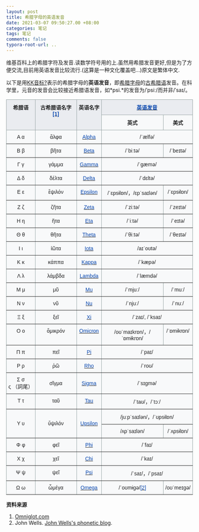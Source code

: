 ```yaml
---
layout: post
title: 希腊字母的英语发音
date: 2021-03-07 09:50:27.00 +08:00
categories: 笔记
tags: 笔记
comments: false
typora-root-url: ..
---
```


维基百科上的希腊字符及发音.读数学符号用的上.虽然用希腊发音更好,但是为了方便交流,目前用英语发音比较流行.(这算是一种文化覆盖吧...)原文是繁体中文.

以下是用[KK音标](https://zh.wikipedia.org/wiki/KK音标)[?](https://zh.wikipedia.org/wiki/Wikipedia:英语國際音标)表示的希腊字母的**英语发音**，即[希腊字母](https://zh.wikipedia.org/wiki/希腊字母)的[古希腊语](https://zh.wikipedia.org/wiki/古希腊语)发音。在科学里，元音的发音会比较接近希腊语发音，如*psi.*的发音为/ˈpsiː/而并非/ˈsaɪ/。

<table style="border-collapse:collapse;border-color:#93a1a1;border-spacing:0" class="tg"><thead><tr><th style="background-color:#EAECF0;border-color:inherit;border-style:solid;border-width:1px;color:#202122;font-family:Arial, sans-serif;font-size:14px;font-weight:bold;overflow:hidden;padding:10px 5px;text-align:center;vertical-align:top;word-break:normal" rowspan="2"><span style="background-color:#EAECF0">希腊语</span></th><th style="background-color:#EAECF0;border-color:inherit;border-style:solid;border-width:1px;color:#202122;font-family:Arial, sans-serif;font-size:14px;font-weight:bold;overflow:hidden;padding:10px 5px;text-align:center;vertical-align:top;word-break:normal" rowspan="2"><span style="background-color:#EAECF0">古希腊语名字</span><a href="#t1"><span style="text-decoration:none;color:#0645AD;background-color:initial">[1]</span></a></th><th style="background-color:#EAECF0;border-color:inherit;border-style:solid;border-width:1px;color:#202122;font-family:Arial, sans-serif;font-size:14px;font-weight:bold;overflow:hidden;padding:10px 5px;text-align:center;vertical-align:top;word-break:normal" rowspan="2"><span style="background-color:#EAECF0">英语名字</span></th><th style="background-color:#EAECF0;border-color:inherit;border-style:solid;border-width:1px;color:#0645AD;font-family:Arial, sans-serif;font-size:14px;font-weight:bold;overflow:hidden;padding:10px 5px;text-align:center;vertical-align:top;word-break:normal" colspan="2"><a href="https://zh.wikipedia.org/wiki/Wikipedia:IPA_for_English"><span style="text-decoration:none;color:#0645AD;background-color:initial">英语发音</span></a></th></tr><tr><td style="background-color:#F8F9FA;border-color:inherit;border-style:solid;border-width:1px;color:#202122;font-family:Arial, sans-serif;font-size:14px;font-weight:bold;overflow:hidden;padding:10px 5px;text-align:center;vertical-align:top;word-break:normal">英式</td><td style="background-color:#F8F9FA;border-color:inherit;border-style:solid;border-width:1px;color:#202122;font-family:Arial, sans-serif;font-size:14px;font-weight:bold;overflow:hidden;padding:10px 5px;text-align:center;vertical-align:top;word-break:normal">美式</td></tr></thead><tbody><tr><td style="background-color:#F8F9FA;border-color:inherit;border-style:solid;border-width:1px;color:#202122;font-family:Arial, sans-serif;font-size:14px;overflow:hidden;padding:10px 5px;text-align:center;vertical-align:top;word-break:normal">Α α</td><td style="background-color:#F8F9FA;border-color:inherit;border-style:solid;border-width:1px;color:#202122;font-family:Arial, sans-serif;font-size:14px;overflow:hidden;padding:10px 5px;text-align:center;vertical-align:top;word-break:normal">ἅλφα</td><td style="background-color:#F8F9FA;border-color:inherit;border-style:solid;border-width:1px;color:#0645AD;font-family:Arial, sans-serif;font-size:14px;overflow:hidden;padding:10px 5px;text-align:center;vertical-align:top;word-break:normal"><a href="https://zh.wikipedia.org/wiki/%CE%91"><span style="text-decoration:none;color:#0645AD;background-color:initial">Alpha</span></a></td><td style="background-color:#F8F9FA;border-color:inherit;border-style:solid;border-width:1px;color:#202122;font-family:Arial, sans-serif;font-size:14px;overflow:hidden;padding:10px 5px;text-align:center;vertical-align:top;word-break:normal" colspan="2"><span style="text-decoration:none">/ˈælfə/</span></td></tr><tr><td style="background-color:#F8F9FA;border-color:inherit;border-style:solid;border-width:1px;color:#202122;font-family:Arial, sans-serif;font-size:14px;overflow:hidden;padding:10px 5px;text-align:center;vertical-align:top;word-break:normal">Β β</td><td style="background-color:#F8F9FA;border-color:inherit;border-style:solid;border-width:1px;color:#202122;font-family:Arial, sans-serif;font-size:14px;overflow:hidden;padding:10px 5px;text-align:center;vertical-align:top;word-break:normal">βῆτα</td><td style="background-color:#F8F9FA;border-color:inherit;border-style:solid;border-width:1px;color:#0645AD;font-family:Arial, sans-serif;font-size:14px;overflow:hidden;padding:10px 5px;text-align:center;vertical-align:top;word-break:normal"><a href="https://zh.wikipedia.org/wiki/%CE%92"><span style="text-decoration:none;color:#0645AD;background-color:initial">Beta</span></a></td><td style="background-color:#F8F9FA;border-color:inherit;border-style:solid;border-width:1px;color:#202122;font-family:Arial, sans-serif;font-size:14px;overflow:hidden;padding:10px 5px;text-align:center;vertical-align:top;word-break:normal"><span style="text-decoration:none">/ˈbiːtə/</span></td><td style="background-color:#F8F9FA;border-color:inherit;border-style:solid;border-width:1px;color:#202122;font-family:Arial, sans-serif;font-size:14px;overflow:hidden;padding:10px 5px;text-align:center;vertical-align:top;word-break:normal"><span style="text-decoration:none">/ˈbeɪtə/</span></td></tr><tr><td style="background-color:#F8F9FA;border-color:inherit;border-style:solid;border-width:1px;color:#202122;font-family:Arial, sans-serif;font-size:14px;overflow:hidden;padding:10px 5px;text-align:center;vertical-align:top;word-break:normal">Γ γ</td><td style="background-color:#F8F9FA;border-color:inherit;border-style:solid;border-width:1px;color:#202122;font-family:Arial, sans-serif;font-size:14px;overflow:hidden;padding:10px 5px;text-align:center;vertical-align:top;word-break:normal">γάμμα</td><td style="background-color:#F8F9FA;border-color:inherit;border-style:solid;border-width:1px;color:#0645AD;font-family:Arial, sans-serif;font-size:14px;overflow:hidden;padding:10px 5px;text-align:center;vertical-align:top;word-break:normal"><a href="https://zh.wikipedia.org/wiki/%CE%93"><span style="text-decoration:none;color:#0645AD;background-color:initial">Gamma</span></a></td><td style="background-color:#F8F9FA;border-color:inherit;border-style:solid;border-width:1px;color:#202122;font-family:Arial, sans-serif;font-size:14px;overflow:hidden;padding:10px 5px;text-align:center;vertical-align:top;word-break:normal" colspan="2"><span style="text-decoration:none">/ˈɡæmə/</span></td></tr><tr><td style="background-color:#F8F9FA;border-color:inherit;border-style:solid;border-width:1px;color:#202122;font-family:Arial, sans-serif;font-size:14px;overflow:hidden;padding:10px 5px;text-align:center;vertical-align:top;word-break:normal">Δ δ</td><td style="background-color:#F8F9FA;border-color:inherit;border-style:solid;border-width:1px;color:#202122;font-family:Arial, sans-serif;font-size:14px;overflow:hidden;padding:10px 5px;text-align:center;vertical-align:top;word-break:normal">δέλτα</td><td style="background-color:#F8F9FA;border-color:inherit;border-style:solid;border-width:1px;color:#0645AD;font-family:Arial, sans-serif;font-size:14px;overflow:hidden;padding:10px 5px;text-align:center;vertical-align:top;word-break:normal"><a href="https://zh.wikipedia.org/wiki/%CE%94"><span style="text-decoration:none;color:#0645AD;background-color:initial">Delta</span></a></td><td style="background-color:#F8F9FA;border-color:inherit;border-style:solid;border-width:1px;color:#202122;font-family:Arial, sans-serif;font-size:14px;overflow:hidden;padding:10px 5px;text-align:center;vertical-align:top;word-break:normal" colspan="2"><span style="text-decoration:none">/ˈdɛltə/</span></td></tr><tr><td style="background-color:#F8F9FA;border-color:inherit;border-style:solid;border-width:1px;color:#202122;font-family:Arial, sans-serif;font-size:14px;overflow:hidden;padding:10px 5px;text-align:center;vertical-align:top;word-break:normal">Ε ε</td><td style="background-color:#F8F9FA;border-color:inherit;border-style:solid;border-width:1px;color:#202122;font-family:Arial, sans-serif;font-size:14px;overflow:hidden;padding:10px 5px;text-align:center;vertical-align:top;word-break:normal">ἔψιλόν</td><td style="background-color:#F8F9FA;border-color:inherit;border-style:solid;border-width:1px;color:#0645AD;font-family:Arial, sans-serif;font-size:14px;overflow:hidden;padding:10px 5px;text-align:center;vertical-align:top;word-break:normal"><a href="https://zh.wikipedia.org/wiki/%CE%95"><span style="text-decoration:none;color:#0645AD;background-color:initial">Epsilon</span></a></td><td style="background-color:#F8F9FA;border-color:inherit;border-style:solid;border-width:1px;color:#202122;font-family:Arial, sans-serif;font-size:14px;overflow:hidden;padding:10px 5px;text-align:center;vertical-align:top;word-break:normal"><span style="text-decoration:none">/ˈɛpsɨlɒn/</span>，<span style="text-decoration:none">/ɛpˈsaɪlən/</span></td><td style="background-color:#F8F9FA;border-color:inherit;border-style:solid;border-width:1px;color:#202122;font-family:Arial, sans-serif;font-size:14px;overflow:hidden;padding:10px 5px;text-align:center;vertical-align:top;word-break:normal"><span style="text-decoration:none">/ˈɛpsɨlɒn/</span></td></tr><tr><td style="background-color:#F8F9FA;border-color:inherit;border-style:solid;border-width:1px;color:#202122;font-family:Arial, sans-serif;font-size:14px;overflow:hidden;padding:10px 5px;text-align:center;vertical-align:top;word-break:normal">Ζ ζ</td><td style="background-color:#F8F9FA;border-color:inherit;border-style:solid;border-width:1px;color:#202122;font-family:Arial, sans-serif;font-size:14px;overflow:hidden;padding:10px 5px;text-align:center;vertical-align:top;word-break:normal">ζῆτα</td><td style="background-color:#F8F9FA;border-color:inherit;border-style:solid;border-width:1px;color:#0645AD;font-family:Arial, sans-serif;font-size:14px;overflow:hidden;padding:10px 5px;text-align:center;vertical-align:top;word-break:normal"><a href="https://zh.wikipedia.org/wiki/%CE%96"><span style="text-decoration:none;color:#0645AD;background-color:initial">Zeta</span></a></td><td style="background-color:#F8F9FA;border-color:inherit;border-style:solid;border-width:1px;color:#202122;font-family:Arial, sans-serif;font-size:14px;overflow:hidden;padding:10px 5px;text-align:center;vertical-align:top;word-break:normal"><span style="text-decoration:none">/ˈziːtə/</span></td><td style="background-color:#F8F9FA;border-color:inherit;border-style:solid;border-width:1px;color:#202122;font-family:Arial, sans-serif;font-size:14px;overflow:hidden;padding:10px 5px;text-align:center;vertical-align:top;word-break:normal"><span style="text-decoration:none">/ˈzeɪtə/</span></td></tr><tr><td style="background-color:#F8F9FA;border-color:inherit;border-style:solid;border-width:1px;color:#202122;font-family:Arial, sans-serif;font-size:14px;overflow:hidden;padding:10px 5px;text-align:center;vertical-align:top;word-break:normal">Η η</td><td style="background-color:#F8F9FA;border-color:inherit;border-style:solid;border-width:1px;color:#202122;font-family:Arial, sans-serif;font-size:14px;overflow:hidden;padding:10px 5px;text-align:center;vertical-align:top;word-break:normal">ῆτα</td><td style="background-color:#F8F9FA;border-color:inherit;border-style:solid;border-width:1px;color:#0645AD;font-family:Arial, sans-serif;font-size:14px;overflow:hidden;padding:10px 5px;text-align:center;vertical-align:top;word-break:normal"><a href="https://zh.wikipedia.org/wiki/%CE%97"><span style="text-decoration:none;color:#0645AD;background-color:initial">Eta</span></a></td><td style="background-color:#F8F9FA;border-color:inherit;border-style:solid;border-width:1px;color:#202122;font-family:Arial, sans-serif;font-size:14px;overflow:hidden;padding:10px 5px;text-align:center;vertical-align:top;word-break:normal"><span style="text-decoration:none">/ˈiːtə/</span></td><td style="background-color:#F8F9FA;border-color:inherit;border-style:solid;border-width:1px;color:#202122;font-family:Arial, sans-serif;font-size:14px;overflow:hidden;padding:10px 5px;text-align:center;vertical-align:top;word-break:normal"><span style="text-decoration:none">/ˈeɪtə/</span></td></tr><tr><td style="background-color:#F8F9FA;border-color:inherit;border-style:solid;border-width:1px;color:#202122;font-family:Arial, sans-serif;font-size:14px;overflow:hidden;padding:10px 5px;text-align:center;vertical-align:top;word-break:normal">Θ θ</td><td style="background-color:#F8F9FA;border-color:inherit;border-style:solid;border-width:1px;color:#202122;font-family:Arial, sans-serif;font-size:14px;overflow:hidden;padding:10px 5px;text-align:center;vertical-align:top;word-break:normal">θῆτα</td><td style="background-color:#F8F9FA;border-color:inherit;border-style:solid;border-width:1px;color:#0645AD;font-family:Arial, sans-serif;font-size:14px;overflow:hidden;padding:10px 5px;text-align:center;vertical-align:top;word-break:normal"><a href="https://zh.wikipedia.org/wiki/%CE%98"><span style="text-decoration:none;color:#0645AD;background-color:initial">Theta</span></a></td><td style="background-color:#F8F9FA;border-color:inherit;border-style:solid;border-width:1px;color:#202122;font-family:Arial, sans-serif;font-size:14px;overflow:hidden;padding:10px 5px;text-align:center;vertical-align:top;word-break:normal"><span style="text-decoration:none">/ˈθiːtə/</span></td><td style="background-color:#F8F9FA;border-color:inherit;border-style:solid;border-width:1px;color:#202122;font-family:Arial, sans-serif;font-size:14px;overflow:hidden;padding:10px 5px;text-align:center;vertical-align:top;word-break:normal"><span style="text-decoration:none">/ˈθeɪtə/</span></td></tr><tr><td style="background-color:#F8F9FA;border-color:inherit;border-style:solid;border-width:1px;color:#202122;font-family:Arial, sans-serif;font-size:14px;overflow:hidden;padding:10px 5px;text-align:center;vertical-align:top;word-break:normal">Ι ι</td><td style="background-color:#F8F9FA;border-color:inherit;border-style:solid;border-width:1px;color:#202122;font-family:Arial, sans-serif;font-size:14px;overflow:hidden;padding:10px 5px;text-align:center;vertical-align:top;word-break:normal">ἰῶτα</td><td style="background-color:#F8F9FA;border-color:inherit;border-style:solid;border-width:1px;color:#0645AD;font-family:Arial, sans-serif;font-size:14px;overflow:hidden;padding:10px 5px;text-align:center;vertical-align:top;word-break:normal"><a href="https://zh.wikipedia.org/wiki/%CE%99"><span style="text-decoration:none;color:#0645AD;background-color:initial">Iota</span></a></td><td style="background-color:#F8F9FA;border-color:inherit;border-style:solid;border-width:1px;color:#202122;font-family:Arial, sans-serif;font-size:14px;overflow:hidden;padding:10px 5px;text-align:center;vertical-align:top;word-break:normal" colspan="2"><span style="text-decoration:none">/aɪˈoʊtə/</span></td></tr><tr><td style="background-color:#F8F9FA;border-color:inherit;border-style:solid;border-width:1px;color:#202122;font-family:Arial, sans-serif;font-size:14px;overflow:hidden;padding:10px 5px;text-align:center;vertical-align:top;word-break:normal">Κ κ</td><td style="background-color:#F8F9FA;border-color:inherit;border-style:solid;border-width:1px;color:#202122;font-family:Arial, sans-serif;font-size:14px;overflow:hidden;padding:10px 5px;text-align:center;vertical-align:top;word-break:normal">κάππα</td><td style="background-color:#F8F9FA;border-color:inherit;border-style:solid;border-width:1px;color:#0645AD;font-family:Arial, sans-serif;font-size:14px;overflow:hidden;padding:10px 5px;text-align:center;vertical-align:top;word-break:normal"><a href="https://zh.wikipedia.org/wiki/%CE%9A"><span style="text-decoration:none;color:#0645AD;background-color:initial">Kappa</span></a></td><td style="background-color:#F8F9FA;border-color:inherit;border-style:solid;border-width:1px;color:#202122;font-family:Arial, sans-serif;font-size:14px;overflow:hidden;padding:10px 5px;text-align:center;vertical-align:top;word-break:normal" colspan="2"><span style="text-decoration:none">/ˈkæpə/</span></td></tr><tr><td style="background-color:#F8F9FA;border-color:inherit;border-style:solid;border-width:1px;color:#202122;font-family:Arial, sans-serif;font-size:14px;overflow:hidden;padding:10px 5px;text-align:center;vertical-align:top;word-break:normal">Λ λ</td><td style="background-color:#F8F9FA;border-color:inherit;border-style:solid;border-width:1px;color:#202122;font-family:Arial, sans-serif;font-size:14px;overflow:hidden;padding:10px 5px;text-align:center;vertical-align:top;word-break:normal">λάμβδα</td><td style="background-color:#F8F9FA;border-color:inherit;border-style:solid;border-width:1px;color:#0645AD;font-family:Arial, sans-serif;font-size:14px;overflow:hidden;padding:10px 5px;text-align:center;vertical-align:top;word-break:normal"><a href="https://zh.wikipedia.org/wiki/%CE%9B"><span style="text-decoration:none;color:#0645AD;background-color:initial">Lambda</span></a></td><td style="background-color:#F8F9FA;border-color:inherit;border-style:solid;border-width:1px;color:#202122;font-family:Arial, sans-serif;font-size:14px;overflow:hidden;padding:10px 5px;text-align:center;vertical-align:top;word-break:normal" colspan="2"><span style="text-decoration:none">/ˈlæmdə/</span></td></tr><tr><td style="background-color:#F8F9FA;border-color:inherit;border-style:solid;border-width:1px;color:#202122;font-family:Arial, sans-serif;font-size:14px;overflow:hidden;padding:10px 5px;text-align:center;vertical-align:top;word-break:normal">Μ μ</td><td style="background-color:#F8F9FA;border-color:inherit;border-style:solid;border-width:1px;color:#202122;font-family:Arial, sans-serif;font-size:14px;overflow:hidden;padding:10px 5px;text-align:center;vertical-align:top;word-break:normal">μῦ</td><td style="background-color:#F8F9FA;border-color:inherit;border-style:solid;border-width:1px;color:#0645AD;font-family:Arial, sans-serif;font-size:14px;overflow:hidden;padding:10px 5px;text-align:center;vertical-align:top;word-break:normal"><a href="https://zh.wikipedia.org/wiki/%CE%9C"><span style="text-decoration:none;color:#0645AD;background-color:initial">Mu</span></a></td><td style="background-color:#F8F9FA;border-color:inherit;border-style:solid;border-width:1px;color:#202122;font-family:Arial, sans-serif;font-size:14px;overflow:hidden;padding:10px 5px;text-align:center;vertical-align:top;word-break:normal"><span style="text-decoration:none">/ˈmjuː/</span></td><td style="background-color:#F8F9FA;border-color:inherit;border-style:solid;border-width:1px;color:#202122;font-family:Arial, sans-serif;font-size:14px;overflow:hidden;padding:10px 5px;text-align:center;vertical-align:top;word-break:normal"><span style="text-decoration:none">/ˈmuː/</span></td></tr><tr><td style="background-color:#F8F9FA;border-color:inherit;border-style:solid;border-width:1px;color:#202122;font-family:Arial, sans-serif;font-size:14px;overflow:hidden;padding:10px 5px;text-align:center;vertical-align:top;word-break:normal">Ν ν</td><td style="background-color:#F8F9FA;border-color:inherit;border-style:solid;border-width:1px;color:#202122;font-family:Arial, sans-serif;font-size:14px;overflow:hidden;padding:10px 5px;text-align:center;vertical-align:top;word-break:normal">νῦ</td><td style="background-color:#F8F9FA;border-color:inherit;border-style:solid;border-width:1px;color:#0645AD;font-family:Arial, sans-serif;font-size:14px;overflow:hidden;padding:10px 5px;text-align:center;vertical-align:top;word-break:normal"><a href="https://zh.wikipedia.org/wiki/%CE%9D"><span style="text-decoration:none;color:#0645AD;background-color:initial">Nu</span></a></td><td style="background-color:#F8F9FA;border-color:inherit;border-style:solid;border-width:1px;color:#202122;font-family:Arial, sans-serif;font-size:14px;overflow:hidden;padding:10px 5px;text-align:center;vertical-align:top;word-break:normal"><span style="text-decoration:none">/ˈnjuː/</span></td><td style="background-color:#F8F9FA;border-color:inherit;border-style:solid;border-width:1px;color:#202122;font-family:Arial, sans-serif;font-size:14px;overflow:hidden;padding:10px 5px;text-align:center;vertical-align:top;word-break:normal"><span style="text-decoration:none">/ˈnuː/</span></td></tr><tr><td style="background-color:#F8F9FA;border-color:inherit;border-style:solid;border-width:1px;color:#202122;font-family:Arial, sans-serif;font-size:14px;overflow:hidden;padding:10px 5px;text-align:center;vertical-align:top;word-break:normal">Ξ ξ</td><td style="background-color:#F8F9FA;border-color:inherit;border-style:solid;border-width:1px;color:#202122;font-family:Arial, sans-serif;font-size:14px;overflow:hidden;padding:10px 5px;text-align:center;vertical-align:top;word-break:normal">ξεῖ</td><td style="background-color:#F8F9FA;border-color:inherit;border-style:solid;border-width:1px;color:#0645AD;font-family:Arial, sans-serif;font-size:14px;overflow:hidden;padding:10px 5px;text-align:center;vertical-align:top;word-break:normal"><a href="https://zh.wikipedia.org/wiki/%CE%9E"><span style="text-decoration:none;color:#0645AD;background-color:initial">Xi</span></a></td><td style="background-color:#F8F9FA;border-color:inherit;border-style:solid;border-width:1px;color:#202122;font-family:Arial, sans-serif;font-size:14px;overflow:hidden;padding:10px 5px;text-align:center;vertical-align:top;word-break:normal" colspan="2"><span style="text-decoration:none">/ˈzaɪ/</span>, <span style="text-decoration:none">/ˈksaɪ/</span></td></tr><tr><td style="background-color:#F8F9FA;border-color:inherit;border-style:solid;border-width:1px;color:#202122;font-family:Arial, sans-serif;font-size:14px;overflow:hidden;padding:10px 5px;text-align:center;vertical-align:top;word-break:normal">Ο ο</td><td style="background-color:#F8F9FA;border-color:inherit;border-style:solid;border-width:1px;color:#202122;font-family:Arial, sans-serif;font-size:14px;overflow:hidden;padding:10px 5px;text-align:center;vertical-align:top;word-break:normal">ὄμικρόν</td><td style="background-color:#F8F9FA;border-color:inherit;border-style:solid;border-width:1px;color:#0645AD;font-family:Arial, sans-serif;font-size:14px;overflow:hidden;padding:10px 5px;text-align:center;vertical-align:top;word-break:normal"><a href="https://zh.wikipedia.org/wiki/%CE%9F"><span style="text-decoration:none;color:#0645AD;background-color:initial">Omicron</span></a></td><td style="background-color:#F8F9FA;border-color:inherit;border-style:solid;border-width:1px;color:#202122;font-family:Arial, sans-serif;font-size:14px;overflow:hidden;padding:10px 5px;text-align:center;vertical-align:top;word-break:normal"><span style="text-decoration:none">/oʊˈmaɪkrɒn/</span>，<span style="text-decoration:none">/ˈɒmɨkrɒn/</span></td><td style="background-color:#F8F9FA;border-color:inherit;border-style:solid;border-width:1px;color:#202122;font-family:Arial, sans-serif;font-size:14px;overflow:hidden;padding:10px 5px;text-align:center;vertical-align:top;word-break:normal"><span style="text-decoration:none">/ˈɒmɨkrɒn/</span></td></tr><tr><td style="background-color:#F8F9FA;border-color:inherit;border-style:solid;border-width:1px;color:#202122;font-family:Arial, sans-serif;font-size:14px;overflow:hidden;padding:10px 5px;text-align:center;vertical-align:top;word-break:normal">Π π</td><td style="background-color:#F8F9FA;border-color:inherit;border-style:solid;border-width:1px;color:#202122;font-family:Arial, sans-serif;font-size:14px;overflow:hidden;padding:10px 5px;text-align:center;vertical-align:top;word-break:normal">πεῖ</td><td style="background-color:#F8F9FA;border-color:inherit;border-style:solid;border-width:1px;color:#0645AD;font-family:Arial, sans-serif;font-size:14px;overflow:hidden;padding:10px 5px;text-align:center;vertical-align:top;word-break:normal"><a href="https://zh.wikipedia.org/wiki/%CE%A0"><span style="text-decoration:none;color:#0645AD;background-color:initial">Pi</span></a></td><td style="background-color:#F8F9FA;border-color:inherit;border-style:solid;border-width:1px;color:#202122;font-family:Arial, sans-serif;font-size:14px;overflow:hidden;padding:10px 5px;text-align:center;vertical-align:top;word-break:normal" colspan="2"><span style="text-decoration:none">/ˈpaɪ/</span></td></tr><tr><td style="background-color:#F8F9FA;border-color:inherit;border-style:solid;border-width:1px;color:#202122;font-family:Arial, sans-serif;font-size:14px;overflow:hidden;padding:10px 5px;text-align:center;vertical-align:top;word-break:normal">Ρ ρ</td><td style="background-color:#F8F9FA;border-color:inherit;border-style:solid;border-width:1px;color:#202122;font-family:Arial, sans-serif;font-size:14px;overflow:hidden;padding:10px 5px;text-align:center;vertical-align:top;word-break:normal">ῥῶ</td><td style="background-color:#F8F9FA;border-color:inherit;border-style:solid;border-width:1px;color:#0645AD;font-family:Arial, sans-serif;font-size:14px;overflow:hidden;padding:10px 5px;text-align:center;vertical-align:top;word-break:normal"><a href="https://zh.wikipedia.org/wiki/%CE%A1"><span style="text-decoration:none;color:#0645AD;background-color:initial">Rho</span></a></td><td style="background-color:#F8F9FA;border-color:inherit;border-style:solid;border-width:1px;color:#202122;font-family:Arial, sans-serif;font-size:14px;overflow:hidden;padding:10px 5px;text-align:center;vertical-align:top;word-break:normal" colspan="2"><span style="text-decoration:none">/ˈroʊ/</span></td></tr><tr><td style="background-color:#F8F9FA;border-color:inherit;border-style:solid;border-width:1px;color:#202122;font-family:Arial, sans-serif;font-size:14px;overflow:hidden;padding:10px 5px;text-align:center;vertical-align:top;word-break:normal">Σ σ<br>ς （詞尾）</td><td style="background-color:#F8F9FA;border-color:inherit;border-style:solid;border-width:1px;color:#202122;font-family:Arial, sans-serif;font-size:14px;overflow:hidden;padding:10px 5px;text-align:center;vertical-align:middle;word-break:normal">σῖγμα</td><td style="background-color:#F8F9FA;border-color:inherit;border-style:solid;border-width:1px;color:#0645AD;font-family:Arial, sans-serif;font-size:14px;overflow:hidden;padding:10px 5px;text-align:center;vertical-align:middle;word-break:normal"><a href="https://zh.wikipedia.org/wiki/%CE%A3"><span style="text-decoration:none;color:#0645AD;background-color:initial">Sigma</span></a></td><td style="background-color:#F8F9FA;border-color:inherit;border-style:solid;border-width:1px;color:#202122;font-family:Arial, sans-serif;font-size:14px;overflow:hidden;padding:10px 5px;text-align:center;vertical-align:middle;word-break:normal" colspan="2"><span style="text-decoration:none">/ˈsɪɡmə/</span></td></tr><tr><td style="background-color:#F8F9FA;border-color:inherit;border-style:solid;border-width:1px;color:#202122;font-family:Arial, sans-serif;font-size:14px;overflow:hidden;padding:10px 5px;text-align:center;vertical-align:top;word-break:normal">Τ τ</td><td style="background-color:#F8F9FA;border-color:inherit;border-style:solid;border-width:1px;color:#202122;font-family:Arial, sans-serif;font-size:14px;overflow:hidden;padding:10px 5px;text-align:center;vertical-align:top;word-break:normal">ταῦ</td><td style="background-color:#F8F9FA;border-color:inherit;border-style:solid;border-width:1px;color:#0645AD;font-family:Arial, sans-serif;font-size:14px;overflow:hidden;padding:10px 5px;text-align:center;vertical-align:top;word-break:normal"><a href="https://zh.wikipedia.org/wiki/%CE%A4"><span style="text-decoration:none;color:#0645AD;background-color:initial">Tau</span></a></td><td style="background-color:#F8F9FA;border-color:inherit;border-style:solid;border-width:1px;color:#202122;font-family:Arial, sans-serif;font-size:14px;overflow:hidden;padding:10px 5px;text-align:center;vertical-align:top;word-break:normal" colspan="2"><span style="text-decoration:none">/ˈtaʊ/</span>，<span style="text-decoration:none">/ˈtɔː/</span></td></tr><tr><td style="background-color:#F8F9FA;border-color:inherit;border-style:solid;border-width:1px;color:#202122;font-family:Arial, sans-serif;font-size:14px;overflow:hidden;padding:10px 5px;text-align:center;vertical-align:middle;word-break:normal" rowspan="2">Υ υ</td><td style="background-color:#F8F9FA;border-color:inherit;border-style:solid;border-width:1px;color:#202122;font-family:Arial, sans-serif;font-size:14px;overflow:hidden;padding:10px 5px;text-align:center;vertical-align:middle;word-break:normal" rowspan="2">ὔψιλόν</td><td style="background-color:#F8F9FA;border-color:inherit;border-style:solid;border-width:1px;color:#0645AD;font-family:Arial, sans-serif;font-size:14px;overflow:hidden;padding:10px 5px;text-align:center;vertical-align:middle;word-break:normal" rowspan="2"><a href="https://zh.wikipedia.org/wiki/%CE%A5"><span style="text-decoration:none;color:#0645AD;background-color:initial">Upsilon</span></a></td><td style="background-color:#F8F9FA;border-color:inherit;border-style:solid;border-width:1px;color:#202122;font-family:Arial, sans-serif;font-size:14px;overflow:hidden;padding:10px 5px;text-align:center;vertical-align:top;word-break:normal" colspan="2"><span style="text-decoration:none">/juːpˈsaɪlən/</span>，<span style="text-decoration:none">/ˈʊpsɨlɒn/</span></td></tr><tr><td style="background-color:#F8F9FA;border-color:inherit;border-style:solid;border-width:1px;color:#202122;font-family:Arial, sans-serif;font-size:14px;overflow:hidden;padding:10px 5px;text-align:center;vertical-align:top;word-break:normal"><span style="text-decoration:none">/ʌpˈsaɪlən/</span></td><td style="background-color:#F8F9FA;border-color:inherit;border-style:solid;border-width:1px;color:#202122;font-family:Arial, sans-serif;font-size:14px;overflow:hidden;padding:10px 5px;text-align:center;vertical-align:top;word-break:normal"><span style="text-decoration:none">/ˈʌpsɨlɒn/</span></td></tr><tr><td style="background-color:#F8F9FA;border-color:inherit;border-style:solid;border-width:1px;color:#202122;font-family:Arial, sans-serif;font-size:14px;overflow:hidden;padding:10px 5px;text-align:center;vertical-align:top;word-break:normal">Φ φ</td><td style="background-color:#F8F9FA;border-color:inherit;border-style:solid;border-width:1px;color:#202122;font-family:Arial, sans-serif;font-size:14px;overflow:hidden;padding:10px 5px;text-align:center;vertical-align:top;word-break:normal">φεῖ</td><td style="background-color:#F8F9FA;border-color:inherit;border-style:solid;border-width:1px;color:#0645AD;font-family:Arial, sans-serif;font-size:14px;overflow:hidden;padding:10px 5px;text-align:center;vertical-align:top;word-break:normal"><a href="https://zh.wikipedia.org/wiki/%CE%A6"><span style="text-decoration:none;color:#0645AD;background-color:initial">Phi</span></a></td><td style="background-color:#F8F9FA;border-color:inherit;border-style:solid;border-width:1px;color:#202122;font-family:Arial, sans-serif;font-size:14px;overflow:hidden;padding:10px 5px;text-align:center;vertical-align:top;word-break:normal" colspan="2"><span style="text-decoration:none">/ˈfaɪ/</span></td></tr><tr><td style="background-color:#F8F9FA;border-color:inherit;border-style:solid;border-width:1px;color:#202122;font-family:Arial, sans-serif;font-size:14px;overflow:hidden;padding:10px 5px;text-align:center;vertical-align:top;word-break:normal">Χ χ</td><td style="background-color:#F8F9FA;border-color:inherit;border-style:solid;border-width:1px;color:#202122;font-family:Arial, sans-serif;font-size:14px;overflow:hidden;padding:10px 5px;text-align:center;vertical-align:top;word-break:normal">χεῖ</td><td style="background-color:#F8F9FA;border-color:inherit;border-style:solid;border-width:1px;color:#0645AD;font-family:Arial, sans-serif;font-size:14px;overflow:hidden;padding:10px 5px;text-align:center;vertical-align:top;word-break:normal"><a href="https://zh.wikipedia.org/wiki/%CE%A7"><span style="text-decoration:none;color:#0645AD;background-color:initial">Chi</span></a></td><td style="background-color:#F8F9FA;border-color:inherit;border-style:solid;border-width:1px;color:#202122;font-family:Arial, sans-serif;font-size:14px;overflow:hidden;padding:10px 5px;text-align:center;vertical-align:top;word-break:normal" colspan="2"><span style="text-decoration:none">/ˈkaɪ/</span></td></tr><tr><td style="background-color:#F8F9FA;border-color:inherit;border-style:solid;border-width:1px;color:#202122;font-family:Arial, sans-serif;font-size:14px;overflow:hidden;padding:10px 5px;text-align:center;vertical-align:top;word-break:normal">Ψ ψ</td><td style="background-color:#F8F9FA;border-color:inherit;border-style:solid;border-width:1px;color:#202122;font-family:Arial, sans-serif;font-size:14px;overflow:hidden;padding:10px 5px;text-align:center;vertical-align:top;word-break:normal">ψεῖ</td><td style="background-color:#F8F9FA;border-color:inherit;border-style:solid;border-width:1px;color:#0645AD;font-family:Arial, sans-serif;font-size:14px;overflow:hidden;padding:10px 5px;text-align:center;vertical-align:top;word-break:normal"><a href="https://zh.wikipedia.org/wiki/%CE%A8"><span style="text-decoration:none;color:#0645AD;background-color:initial">Psi</span></a></td><td style="background-color:#F8F9FA;border-color:inherit;border-style:solid;border-width:1px;color:#202122;font-family:Arial, sans-serif;font-size:14px;overflow:hidden;padding:10px 5px;text-align:center;vertical-align:top;word-break:normal" colspan="2"><span style="text-decoration:none">/ˈsaɪ/</span>，<span style="text-decoration:none">/ˈpsaɪ/</span></td></tr><tr><td style="background-color:#F8F9FA;border-color:inherit;border-style:solid;border-width:1px;color:#202122;font-family:Arial, sans-serif;font-size:14px;overflow:hidden;padding:10px 5px;text-align:center;vertical-align:top;word-break:normal">Ω ω</td><td style="background-color:#F8F9FA;border-color:inherit;border-style:solid;border-width:1px;color:#202122;font-family:Arial, sans-serif;font-size:14px;overflow:hidden;padding:10px 5px;text-align:center;vertical-align:top;word-break:normal">ὦμέγα</td><td style="background-color:#F8F9FA;border-color:inherit;border-style:solid;border-width:1px;color:#0645AD;font-family:Arial, sans-serif;font-size:14px;overflow:hidden;padding:10px 5px;text-align:center;vertical-align:top;word-break:normal"><a href="https://zh.wikipedia.org/wiki/%CE%A9"><span style="text-decoration:none;color:#0645AD;background-color:initial">Omega</span></a></td><td style="background-color:#F8F9FA;border-color:inherit;border-style:solid;border-width:1px;color:#202122;font-family:Arial, sans-serif;font-size:14px;overflow:hidden;padding:10px 5px;text-align:center;vertical-align:top;word-break:normal"><span style="text-decoration:none">/ˈoʊmɨɡə/</span><a href="#t2"><span style="text-decoration:none;color:#0645AD;background-color:initial">[2]</span></a></td><td style="background-color:#F8F9FA;border-color:inherit;border-style:solid;border-width:1px;color:#202122;font-family:Arial, sans-serif;font-size:14px;overflow:hidden;padding:10px 5px;text-align:center;vertical-align:top;word-break:normal"><span style="text-decoration:none">/oʊˈmeɪɡə/</span></td></tr></tbody></table>

**资料来源**

1. [Omniglot.com](http://www.omniglot.com/charts/greek.xls)<a name="t1" ></a>
2. John Wells. [John Wells's phonetic blog](http://www.phon.ucl.ac.uk/home/wells/blog0707b.htm).<a name="t2" ></a>